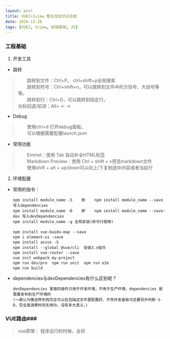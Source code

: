 ```yaml
---
layout: post
title: VUE2+Iview 整合及知识点总结
date: 2018-12-20
tags: [VUE2, Iview, 前端框架, JS]
---
```

### 工程基础 ###
1. 开发工具

+ 跳转
>　　跳转到文件：Ctrl+P。 ctrl+shift+p全局搜索  
　　跳转到符号：Ctrl+shift+o，可以跳转到文件中的方括号、大括号等等。  
　　跳转到行：Ctrl+G，可以跳转到指定行。  
	光标回退/前进：Alt+ ← → 
	
+ Debug
>　　使用ctrl+d 打开debug面板。  
　　可以根据需要配置launch.json  

+ 常用功能
>　　Emmet：使用 Tab 自动补全HTML标签  
　　Markdown Preview：使用 Ctrl + shift + v预览markdown文件  
　　使用shift + alt + up/down可以向上/下复制选中内容或者当前行  

2. 环境配置  
+   常用的指令：

        npm install module_name -S    即    npm install module_name --save    写入dependencies
        npm install module_name -D    即    npm install module_name --save-dev 写入devDependencies
        npm install module_name -g 全局安装(命令行使用)
        
        npm install vue-baidu-map --save
        npm i element-ui -save
        npm install axios -S
        npm install --global @vue/cli  安装3.x指令
        npm install vue-router --save
        vue init webpack my-project
        npm run dev/pro  npm run unit  npm run e2e
        npm run build
    
+   dependencies与devDependencies有什么区别呢？

        devDependencies 里面的插件只用于开发环境，不用于生产环境，dependencies 是需要发布到生产环境的
        (一直认为像这种东西完全可以在包描述文件里配置好，不然开发者每次还要另外判断-S-D，完全是浪费时间无用功，没有多大意义。)


### VUE路由###
> vue原理：
  程序运行的时候，会将<template>标签里面的内容都注入到App.vue页中的router-view标签中，从而实现无刷新的路由跳转。
  store可以理解为一个容器，包含着应用中的state等，状态管理核心状态管理有5个核心，分别是state、getter、mutation、action以及module。
  store.commit('set_accountid',account_id)是用来触发一个mutation的方法。需要记住的是，定义的mutation必须是同步函数
  
+ router 路由器
+ route 路由
+ routes 路由数组（路由词典）
    >1.引入 vue.js vue-router.js  
    2.指定一个容器  
    3.创建业务所需要用到的组件类  
    4.配置路由词典  
    5.使用路由模块来实现页面跳转的方式  
     5.1直接修改地址栏;  
     5.2 this .$router.push(‘路由地址’);  
     5.3 `<router-link to = "路由地址"></router-link>`
     
+ 实例代码：

    ```
    Router --> vue-router
    
    Vue.use(Router);
    -------------------------------
    const router_ = new Router({
    routes
    })
    
    new Vue({
    router_
    })
    -------------------------------
    const routes= [
    {path: '',
     name: '',
     component: 
     children:[{
        path:'',
        name:'',
        component:''
        meta:{
         xxx:xxx	
        }
        }]
    }]
    ```
    
+ 跳转的两种方式：  
1）主要利用 <router-link to='/register'>来创建可跳转链接;  
2）还可以在方法里利用 this.$router.push('xxx') 来进行跳转


### VUE组件
1. 全局组件的使用


    import component from './component/list'
    Vue.use('全局组件')
    ListDetail.vue 
    export default ={
    prop ['price2','title2']
    }
    import listDetail from 'uri'
    <list-detail>
            v-for="(item,index) in items" :key="index"
            :price2="item.price"
            :title2="item.title"
    </list-detail>

    
2. 局部组件的使用

    
    <script>
    // 导入要用到的子组件
        import HomeHeader from '../components/HomeHeader'
        import ListDetail from '../components/List'
        export default {
            data () {
                return {
                    items: [
                        { price: "129.00", title: "红楼梦" },
                        { price: "256.00", title: "水浒传" },
                        { price: "399.00", title: "西游记" },
                    ]
                }
            },
            // 在components字段中，包含导入的子组件
            components: {
                HomeHeader,
                List
            }
        }
    </script/>
   
   
3. 组件间通信

  父与子通信(props down)；  
  子与父通信(this.$emit)；this.$parent得到父组件的实例 alert(this.$parent.msg);  
  子组件或者子组件元素通信 alert(this.$parent.msg);
  
4. store组件的使用

	//声明
	state:{}
	state的计算属性
	//获取
	getters:{}
	//改变
	mutations:{}
	//提交
	actions:{}
	this.$store.commit('updateLogin',value)
  
### VUE指令

__v-model__ 指令，<表单元素 v-model="变量"></表单元素>,它能轻松实现表单输入和应用状态之间的双向绑定。  
__v-on__ 事件绑定，v-on:eventName="handleEvent"给指定的元素 将handleEvent的方法绑定给指定eventName事件。v-on:click可以缩写为@click。  
__v-bind__ 可简写成冒号(:)，属性绑定,将表达式执行的结果绑定到当前元素。

    <any v-bind:myProp = "表达式" ></any>  
	<img v-bind:src = "'img/'+myImg" alt = "" >  
	<p :style = " {backgroundColor:myBGColor} "> 动态样式绑定 </p>  
	<h1 :class = "{myRed:false}" > 动态样式类的绑定 </h1>  
	:class=XXX和class=XXX的区别在于不带冒号的是静态的字符串绑定，带冒号的是动态的变量绑定。    
    
    
__v-for__

    <el-breadcrumb-item v-for="(item, index) in $route.meta.bcrumd" :key="index">{{item}}</el-breadcrumb-item> 
	 
__v-if__ 指令-选择指令

    <any v-if = "表达式" ></any> 
    <any v-else-if = "表达式" ></any>  
    <any v-else = "表达式" ></any> 
	 
__v-text__: 更新元素的 textContent

    <span v-text="msg"></span>
    <!-- 和下面的一样 -->
    <span>{{msg}}</span>

__v-html__: 更新元素的 innerHTML

    <div v-html="html"></div>

__v-show__： 根据表达式之真假值，切换元素的 display CSS 属性。
       当条件变化时该指令触发过渡效果。

    <h1 v-show="ok">Hello!</h1>


### VUE 的其他问题
1. page的生命周期


    <template>
    html
    </template>
    <script>
    js
    data(){
        return{
            
        }
    }
    created(){
    }
    updated(){
    }
    watched(){
    }
    </script>
    <style/>
    css
    <style/>

    
+ create 准备工作 （数据的初始化。。。）
+ mount 挂载前后针对元素进行操作
+ update 数据发生变化，
+ destroy 清理工作 (关闭定时器、集合清空..)
+ beforeCreate/created
+ beforeMount/mounted
+ beforeUpdate/updated
+ beforeDestroy/destroyed

![](/images/vue_lifecycle.png)

### 其他常见问题

1. computed 和 watch 和 created 都可以观察页面的数据变化。当处理页面的数据变化时，我们有时候很容易滥用watch。而通常更好的办法是使用computed属性，而不是命令式的watch回调。  
模板内（{{}}）是可以写一些简单的js表达式，很便利。但是如果在页面中使用大量或是复杂的表达式去处理数据，对页面的维护会有很大的影响。这个时候就需要用到computed 计算属性来处理复杂的逻辑运算。  
2. data,computed,method,watch 大概来说，data 应该只能是数据 - 不推荐观察拥有状态行为的对象。  
当一个组件被定义，data 必须声明为返回一个初始数据对象的函数，因为组件可能被用来创建多个实例。  
3. 关于computed，用于数据的计算，并可以直接返回结果值，由于返回的是值，因此可以直接使用该数据，而不是绑定函数，驱动computed执行的是数据是否变化这个条件，所以可以理解为，computed里面的函数监听了数据是否变化。（跟method里监听鼠标点击，巴拉巴拉的操作其实差不多，只是各司其职）。  
4. watch：JS中直接共享对象会造成引用传递，也就是说修改了msg后所有按钮的msg都会跟着修改，所以这里用function来每次返回一个对象实例。  
Vue 不允许动态添加根级响应式属性;    
5. Vue中localstorage和sessionstorage的使用规范  
[参考](http://jerryzou.com/posts/cookie-and-web-storage/){:target="_blank"}


本笔记部分参考[VUE官网](https://cn.vuejs.org/v2/guide/){:target="_blank"}